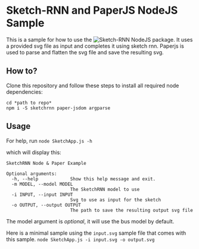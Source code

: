 # Sketch-RNN and PaperJS NodeJS Sample

This is a sample for how to use the ![Sketch-RNN](https://github.com/mokafolio/SketchRNNNode) NodeJS package.
It uses a provided svg file as input and completes it using sketch rnn. Paperjs is used to parse and flatten the svg file and save the resulting svg.

## How to?

Clone this repository and follow these steps to install all required node dependencies:

```
cd *path to repo*
npm i -S sketchrnn paper-jsdom argparse
```

## Usage

For help, run `node SketchApp.js -h`

which will display this:

```
SketchRNN Node & Paper Example

Optional arguments:
  -h, --help            Show this help message and exit.
  -m MODEL, --model MODEL
                        The SketchRNN model to use
  -i INPUT, --input INPUT
                        Svg to use as input for the sketch
  -o OUTPUT, --output OUTPUT
                        The path to save the resulting output svg file
```

The model argument is *optional*, it will use the bus model by default.

Here is a minimal sample using the `input.svg` sample file that comes with this sample.
`node SketchApp.js -i input.svg -o output.svg`
